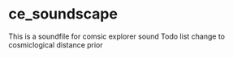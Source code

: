 # ce_soundscape
This is a soundfile for comsic explorer sound 
Todo list
change to cosmiclogical distance prior
